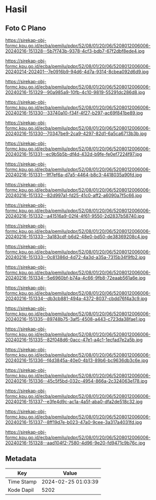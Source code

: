 # Hasil

## Foto C Plano

https://sirekap-obj-formc.kpu.go.id/ecba/pemilu/pdpr/52/08/01/20/06/5208012006006-20240216-151328--5b7f743b-9378-4cf3-bdb7-67f2dbf8ede4.jpg

https://sirekap-obj-formc.kpu.go.id/ecba/pemilu/pdpr/52/08/01/20/06/5208012006006-20240214-202401--7e0916b9-94d6-4d7a-9314-8cbea092d6d9.jpg

https://sirekap-obj-formc.kpu.go.id/ecba/pemilu/pdpr/52/08/01/20/06/5208012006006-20240216-151329--90a985a9-10fb-4c10-9819-55291dc286d8.jpg

https://sirekap-obj-formc.kpu.go.id/ecba/pemilu/pdpr/52/08/01/20/06/5208012006006-20240216-151330--33740a10-f34f-4f27-b297-ac69f841be89.jpg

https://sirekap-obj-formc.kpu.go.id/ecba/pemilu/pdpr/52/08/01/20/06/5208012006006-20240216-151330--70347be9-2ca9-4297-82d1-6a5ca6713b3b.jpg

https://sirekap-obj-formc.kpu.go.id/ecba/pemilu/pdpr/52/08/01/20/06/5208012006006-20240216-151331--ec9b5b5b-df4d-432d-b9fe-fe0ef7224f97.jpg

https://sirekap-obj-formc.kpu.go.id/ecba/pemilu/pdpr/52/08/01/20/06/5208012006006-20240216-151331--1ff7ef6a-d7a5-4464-b8c3-4418035a90fd.jpg

https://sirekap-obj-formc.kpu.go.id/ecba/pemilu/pdpr/52/08/01/20/06/5208012006006-20240216-151332--82d997a1-fd25-41c0-aff2-a6090a7f5c66.jpg

https://sirekap-obj-formc.kpu.go.id/ecba/pemilu/pdpr/52/08/01/20/06/5208012006006-20240216-151332--a41516a9-02f4-4f61-9550-2d2837b58740.jpg

https://sirekap-obj-formc.kpu.go.id/ecba/pemilu/pdpr/52/08/01/20/06/5208012006006-20240216-151333--3a183cdf-b6d2-48e0-bd50-de38369208c4.jpg

https://sirekap-obj-formc.kpu.go.id/ecba/pemilu/pdpr/52/08/01/20/06/5208012006006-20240216-151333--0c81386d-4d72-4a3d-a35a-7315b34f9fb2.jpg

https://sirekap-obj-formc.kpu.go.id/ecba/pemilu/pdpr/52/08/01/20/06/5208012006006-20240216-151334--5e6960bf-b74a-4c66-9fb8-72eaab561a6e.jpg

https://sirekap-obj-formc.kpu.go.id/ecba/pemilu/pdpr/52/08/01/20/06/5208012006006-20240216-151334--db3cb881-494a-4372-8037-cbdd76f4a3c9.jpg

https://sirekap-obj-formc.kpu.go.id/ecba/pemilu/pdpr/52/08/01/20/06/5208012006006-20240216-151335--89748b75-3af5-4508-a443-c723da38fae1.jpg

https://sirekap-obj-formc.kpu.go.id/ecba/pemilu/pdpr/52/08/01/20/06/5208012006006-20240216-151335--82f048d6-0acc-47e1-a4c1-1ecfad7e2a5b.jpg

https://sirekap-obj-formc.kpu.go.id/ecba/pemilu/pdpr/52/08/01/20/06/5208012006006-20240216-151336--f4d3845a-40e0-4b13-89b6-bc9636db3c6e.jpg

https://sirekap-obj-formc.kpu.go.id/ecba/pemilu/pdpr/52/08/01/20/06/5208012006006-20240216-151336--45c5f5bd-032c-4954-866a-2c324063e178.jpg

https://sirekap-obj-formc.kpu.go.id/ecba/pemilu/pdpr/52/08/01/20/06/5208012006006-20240216-151337--e3fe4d9c-ac1a-4a5f-aba0-dfa2de518c32.jpg

https://sirekap-obj-formc.kpu.go.id/ecba/pemilu/pdpr/52/08/01/20/06/5208012006006-20240216-151337--8ff19d7e-b023-47a0-9cee-3a317a4031fd.jpg

https://sirekap-obj-formc.kpu.go.id/ecba/pemilu/pdpr/52/08/01/20/06/5208012006006-20240216-151328--aad104f2-7580-4d96-9e20-fd9471c9b76c.jpg


## Metadata

| Key        | Value               |
| ---------- | ------------------- |
| Time Stamp | 2024-02-25 01:03:39 |
| Kode Dapil | 5202                |




